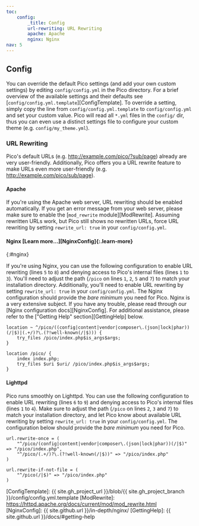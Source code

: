 ```yaml
---
toc:
    config:
        _title: Config
        url-rewriting: URL Rewriting
        apache: Apache
        nginx: Nginx
nav: 5
---
```


## Config

You can override the default Pico settings (and add your own custom settings) by editing `config/config.yml` in the Pico directory. For a brief overview of the available settings and their defaults see [`config/config.yml.template`][ConfigTemplate]. To override a setting, simply copy the line from `config/config.yml.template` to `config/config.yml` and set your custom value. Pico will read all `*.yml` files in the `config/` dir, thus you can even use a distinct settings file to configure your custom theme (e.g. `config/my_theme.yml`).

### URL Rewriting

Pico's default URLs (e.g. http://example.com/pico/?sub/page) already are very user-friendly. Additionally, Pico offers you a URL rewrite feature to make URLs even more user-friendly (e.g. http://example.com/pico/sub/page).

#### Apache

If you're using the Apache web server, URL rewriting should be enabled automatically. If you get an error message from your web server, please make sure to enable the [`mod_rewrite` module][ModRewrite]. Assuming rewritten URLs work, but Pico still shows no rewritten URLs, force URL rewriting by setting `rewrite_url: true` in your `config/config.yml`.

#### Nginx [Learn more…][NginxConfig]{:.learn-more}
{:#nginx}

If you're using Nginx, you can use the following configuration to enable URL rewriting (lines `5` to `8`) and denying access to Pico's internal files (lines `1` to `3`). You'll need to adjust the path (`/pico` on lines `1`, `2`, `5` and `7`) to match your installation directory. Additionally, you'll need to enable URL rewriting by setting `rewrite_url: true` in your `config/config.yml`. The Nginx configuration should provide the *bare minimum* you need for Pico. Nginx is a very extensive subject. If you have any trouble, please read through our [Nginx configuration docs][NginxConfig]. For additional assistance, please refer to the ["Getting Help" section][GettingHelp] below.

```
location ~ ^/pico/((config|content|vendor|composer\.(json|lock|phar))(/|$)|(.+/)?\.(?!well-known(/|$))) {
    try_files /pico/index.php$is_args$args;
}

location /pico/ {
    index index.php;
    try_files $uri $uri/ /pico/index.php$is_args$args;
}
```

#### Lighttpd

Pico runs smoothly on Lighttpd. You can use the following configuration to enable URL rewriting (lines `6` to `9`) and denying access to Pico's internal files (lines `1` to `4`). Make sure to adjust the path (`/pico` on lines `2`, `3` and `7`) to match your installation directory, and let Pico know about available URL rewriting by setting `rewrite_url: true` in your `config/config.yml`. The configuration below should provide the *bare minimum* you need for Pico.

```
url.rewrite-once = (
    "^/pico/(config|content|vendor|composer\.(json|lock|phar))(/|$)" => "/pico/index.php",
    "^/pico/(.+/)?\.(?!well-known(/|$))" => "/pico/index.php"
)

url.rewrite-if-not-file = (
    "^/pico(/|$)" => "/pico/index.php"
)
```

[ConfigTemplate]: {{ site.gh_project_url }}/blob/{{ site.gh_project_branch }}/config/config.yml.template
[ModRewrite]: https://httpd.apache.org/docs/current/mod/mod_rewrite.html
[NginxConfig]: {{ site.github.url }}/in-depth/nginx/
[GettingHelp]: {{ site.github.url }}/docs/#getting-help
